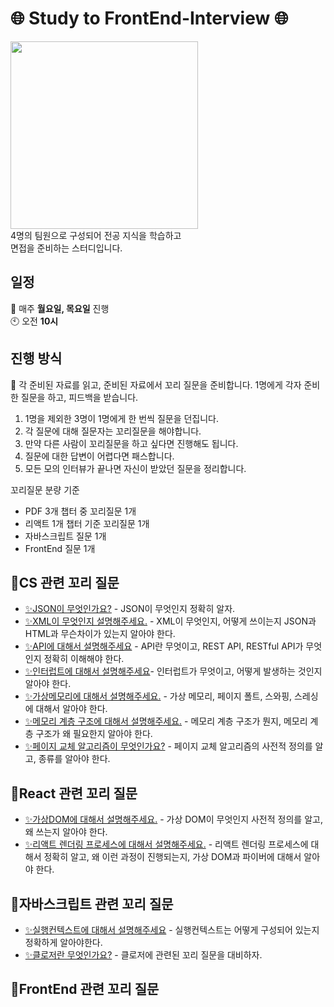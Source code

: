 # 🌐 Study to FrontEnd-Interview 🌐
<img src="https://github.com/99sStudy/CS-Interview-Master/assets/90139306/934c151f-800c-4853-8341-9f5d51425413" widtt="100" height="300" />
</br>
4명의 팀원으로 구성되어 전공 지식을 학습하고 </br>
면접을 준비하는 스터디입니다. </br>


## 일정
📅 매주 **월요일, 목요일** 진행 </br>
🕙 오전 **10시**</br>

## 진행 방식
📢 각 준비된 자료를 읽고, 준비된 자료에서 꼬리 질문을 준비합니다.
1명에게 각자 준비한 질문을 하고, 피드백을 받습니다.

1. 1명을 제외한 3명이 1명에게 한 번씩 질문을 던집니다.
2. 각 질문에 대해 질문자는 꼬리질문을 해야합니다.
3. 만약 다른 사람이 꼬리질문을 하고 싶다면 진행해도 됩니다.
4. 질문에 대한 답변이 어렵다면 패스합니다.
5. 모든 모의 인터뷰가 끝나면 자신이 받았던 질문을 정리합니다.

꼬리질문 분량 기준
- PDF 3개 챕터 중 꼬리질문 1개
- 리액트 1개 챕터 기준 꼬리질문 1개
- 자바스크립트 질문 1개
- FrontEnd 질문 1개


## 💭CS 관련 꼬리 질문

- [✨JSON이 무엇인가요?](https://github.com/99sStudy/CS-Interview-Master/blob/main/%EA%B0%9C%EB%B0%9C%EC%9E%90%20%EA%B8%B0%EB%B3%B8%20CS/JSON.md)  - JSON이 무엇인지 정확히 알자.
- [✨XML이 무엇인지 설명해주세요.](https://github.com/99sStudy/CS-Interview-Master/blob/main/%EA%B0%9C%EB%B0%9C%EC%9E%90%20%EA%B8%B0%EB%B3%B8%20CS/XML.md) - XML이 무엇인지, 어떻게 쓰이는지 JSON과 HTML과 무슨차이가 있는지 알아야 한다.
- [✨API에 대해서 설명해주세요](https://github.com/99sStudy/CS-Interview-Master/blob/main/%EA%B0%9C%EB%B0%9C%EC%9E%90%20%EA%B8%B0%EB%B3%B8%20CS/API.md) - API란 무엇이고, REST API, RESTful API가 무엇인지 정확히 이해해야 한다.
- [✨인터럽트에 대해서 설명해주세요](https://github.com/99sStudy/CS-Interview-Master/blob/main/%EA%B0%9C%EB%B0%9C%EC%9E%90%20%EA%B8%B0%EB%B3%B8%20CS/%EC%9D%B8%ED%84%B0%EB%9F%BD%ED%8A%B8.md)- 인터럽트가 무엇이고, 어떻게 발생하는 것인지 알아야 한다.
- [✨가상메모리에 대해서 설명해주세요.](https://github.com/99sStudy/CS-Interview-Master/blob/main/%EA%B0%9C%EB%B0%9C%EC%9E%90%20%EA%B8%B0%EB%B3%B8%20CS/%EA%B0%80%EC%83%81%EB%A9%94%EB%AA%A8%EB%A6%AC.md) - 가상 메모리, 페이지 폴트, 스와핑, 스레싱에 대해서 알아야 한다.
- [✨메모리 계층 구조에 대해서 설명해주세요.](https://github.com/99sStudy/CS-Interview-Master/blob/main/%EA%B0%9C%EB%B0%9C%EC%9E%90%20%EA%B8%B0%EB%B3%B8%20CS/%EB%A9%94%EB%AA%A8%EB%A6%AC%EA%B3%84%EC%B8%B5.md) - 메모리 계층 구조가 뭔지, 메모리 계층 구조가 왜 필요한지 알아야 한다.
- [✨페이지 교체 알고리즘이 무엇인가요?](https://github.com/99sStudy/CS-Interview-Master/blob/main/%EA%B0%9C%EB%B0%9C%EC%9E%90%20%EA%B8%B0%EB%B3%B8%20CS/%ED%8E%98%EC%9D%B4%EC%A7%80%EA%B5%90%EC%B2%B4%EC%95%8C%EA%B3%A0%EB%A6%AC%EC%A6%98.md) - 페이지 교체 알고리즘의 사전적 정의를 알고, 종류를 알아야 한다.

## 💭React 관련 꼬리 질문

- [✨가상DOM에 대해서 설명해주세요.](https://github.com/99sStudy/CS-Interview-Master/blob/main/%EB%A6%AC%EC%95%A1%ED%8A%B8/%EA%B0%80%EC%83%81DOM.md) - 가상 DOM이 무엇인지 사전적 정의를 알고, 왜 쓰는지 알아야 한다.
- [✨리액트 렌더링 프로세스에 대해서 설명해주세요.](https://github.com/99sStudy/CS-Interview-Master/blob/main/%EB%A6%AC%EC%95%A1%ED%8A%B8/%EB%A6%AC%EC%95%A1%ED%8A%B8%EB%A0%8C%EB%8D%94%EB%A7%81%EA%B3%BC%EC%A0%95.md) - 리액트 렌더링 프로세스에 대해서 정확히 알고, 왜 이런 과정이 진행되는지, 가상 DOM과 파이버에 대해서 알아야 한다.

## 💭자바스크립트 관련 꼬리 질문

- [✨실행컨텍스트에 대해서 설명해주세요](https://github.com/99sStudy/CS-Interview-Master/blob/main/%EC%9E%90%EB%B0%94%EC%8A%A4%ED%81%AC%EB%A6%BD%ED%8A%B8/%EC%8B%A4%ED%96%89%EC%BB%A8%ED%85%8D%EC%8A%A4%ED%8A%B8.md) - 실행컨텍스트는 어떻게 구성되어 있는지 정확하게 알아야한다.
- [✨클로저란 무엇인가요?](https://github.com/99sStudy/CS-Interview-Master/blob/main/%EC%9E%90%EB%B0%94%EC%8A%A4%ED%81%AC%EB%A6%BD%ED%8A%B8/%ED%81%B4%EB%A1%9C%EC%A0%80.md) - 클로저에 관련된 꼬리 질문을 대비하자.

## 💭FrontEnd 관련 꼬리 질문
